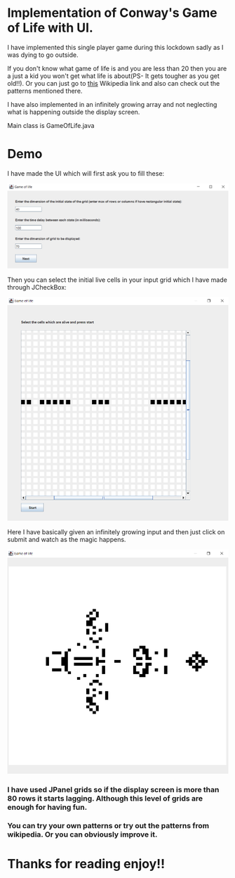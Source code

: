 # Implementation of Conway's Game of Life with UI.

I have implemented this single player game during this lockdown sadly as I was dying to go outside.

If you don't know what game of life is and you are less than 20 then you are a just a kid you won't get what life is about(PS- It gets tougher as you get old!!). Or you can just go to [this](https://en.wikipedia.org/wiki/Conway%27s_Game_of_Life) Wikipedia link and also can check out the patterns mentioned there.

I have also implemented in an infinitely growing array and not neglecting what is happening outside the display screen.

Main class is GameOfLife.java

# Demo

I have made the UI which will first ask you to fill these:

![First Screen](imgs/1.png)

Then you can select the initial live cells in your input grid which I have made through JCheckBox:

![Second Screen](imgs/2_1.png)

Here I have basically given an infinitely growing input and then just click on submit and watch as the magic happens.

![Output Screen](imgs/3.png)

### I have used JPanel grids so if the display screen is more than 80 rows it starts lagging. Although this level of grids are enough for having fun.
### You can try your own patterns or try out the patterns from wikipedia. Or you can obviously improve it.

# Thanks for reading enjoy!!
